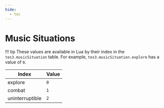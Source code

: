 ```yaml
---
hide:
  - toc
---
```


# Music Situations

!!! tip
	These values are available in Lua by their index in the `tes3.musicSituation` table. For example, `tes3.musicSituation.explore` has a value of `0`.

Index           | Value
--------------- | -----
explore         | `0`
combat          | `1`
uninterruptible | `2`
